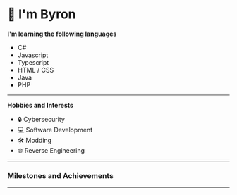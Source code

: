 # 👋 I'm Byron

**I'm learning the following languages**
- C#
- Javascript
- Typescript
- HTML / CSS
- Java
- PHP
  
***

**Hobbies and Interests**
- 🔒 Cybersecurity
- 💻 Software Development
- 🛠 Modding
- 🌐 Reverse Engineering


***

### Milestones and Achievements


***


<!--
- 🔭 I’m currently working on ...
- 🌱 I’m currently learning ...
- 👯 I’m looking to collaborate on ...
- 🤔 I’m looking for help with ...
- 💬 Ask me about ...
- 📫 How to reach me: ...
- 😄 Pronouns: ...
- ⚡ Fun fact: ...
-->
